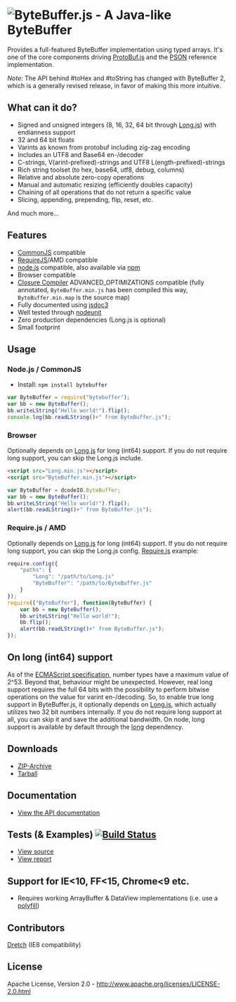 ![ByteBuffer.js - A Java-like ByteBuffer](https://raw.github.com/dcodeIO/ByteBuffer.js/master/ByteBuffer.png)
======================================
Provides a full-featured ByteBuffer implementation using typed arrays. It's one of the core components driving
[ProtoBuf.js](https://github.com/dcodeIO/ProtoBuf.js) and the [PSON](https://github.com/dcodeIO/PSON) reference
implementation.

*Note:* The API behind #toHex and #toString has changed with ByteBuffer 2, which is a generally revised release, in
favor of making this more intuitive.

What can it do?
---------------
* Signed and unsigned integers (8, 16, 32, 64 bit through [Long.js](https://github.com/dcodeIO/Long.js)) with endianness support
* 32 and 64 bit floats
* Varints as known from protobuf including zig-zag encoding
* Includes an UTF8 and Base64 en-/decoder
* C-strings, V(arint-prefixed)-strings and UTF8 L(ength-prefixed)-strings 
* Rich string toolset (to hex, base64, utf8, debug, columns)
* Relative and absolute zero-copy operations
* Manual and automatic resizing (efficiently doubles capacity)
* Chaining of all operations that do not return a specific value
* Slicing, appending, prepending, flip, reset, etc.

And much more...

Features
--------
* [CommonJS](http://www.commonjs.org/) compatible
* [RequireJS](http://requirejs.org/)/AMD compatible
* [node.js](http://nodejs.org) compatible, also available via [npm](https://npmjs.org/package/bytebuffer)
* Browser compatible
* [Closure Compiler](https://developers.google.com/closure/compiler/) ADVANCED_OPTIMIZATIONS compatible (fully annotated,
  `ByteBuffer.min.js` has been compiled this way, `ByteBuffer.min.map` is the source map)
* Fully documented using [jsdoc3](https://github.com/jsdoc3/jsdoc)
* Well tested through [nodeunit](https://github.com/caolan/nodeunit)
* Zero production dependencies (Long.js is optional)
* Small footprint

Usage
-----
### Node.js / CommonJS ###
* Install: `npm install bytebuffer`

```javascript
var ByteBuffer = require("bytebuffer");
var bb = new ByteBuffer();
bb.writeLString("Hello world!").flip();
console.log(bb.readLString()+" from ByteBuffer.js");
```

### Browser ###

Optionally depends on [Long.js](https://github.com/dcodeIO/Long.js) for long (int64) support. If you do not require long
support, you can skip the Long.js include.

```html
<script src="Long.min.js"></script>
<script src="ByteBuffer.min.js"></script>
```

```javascript
var ByteBuffer = dcodeIO.ByteBuffer;
var bb = new ByteBuffer();
bb.writeLString("Hello world!").flip();
alert(bb.readLString()+" from ByteBuffer.js");
```

### Require.js / AMD ###

Optionally depends on [Long.js](https://github.com/dcodeIO/Long.js) for long (int64) support. If you do not require long
support, you can skip the Long.js config. [Require.js](http://requirejs.org/) example:

```javascript
require.config({
    "paths": {
        "Long": "/path/to/Long.js"
        "ByteBuffer": "/path/to/ByteBuffer.js"
    }
});
require(["ByteBuffer"], function(ByteBuffer) {
    var bb = new ByteBuffer();
    bb.writeLString("Hello world!");
    bb.flip();
    alert(bb.readLString()+" from ByteBuffer.js");
});
```

On long (int64) support
-----------------------
As of the [ECMAScript specification](http://ecma262-5.com/ELS5_HTML.htm#Section_8.5), number types have a maximum value
of 2^53. Beyond that, behaviour might be unexpected. However, real long support requires the full 64 bits
with the possibility to perform bitwise operations on the value for varint en-/decoding. So, to enable true long support
in ByteBuffer.js, it optionally depends on [Long.js](https://github.com/dcodeIO/Long.js), which actually utilizes two
32 bit numbers internally. If you do not require long support at all, you can skip it and save the additional bandwidth.
On node, long support is available by default through the [long](https://npmjs.org/package/long) dependency.

Downloads
---------
* [ZIP-Archive](https://github.com/dcodeIO/ByteBuffer.js/archive/master.zip)
* [Tarball](https://github.com/dcodeIO/ByteBuffer.js/tarball/master)

Documentation
-------------
* [View the API documentation](http://htmlpreview.github.com/?http://github.com/dcodeIO/ByteBuffer.js/master/docs/ByteBuffer.html)

Tests (& Examples) [![Build Status](https://travis-ci.org/dcodeIO/ByteBuffer.js.png?branch=master)](https://travis-ci.org/dcodeIO/ByteBuffer.js)
------------------
* [View source](https://github.com/dcodeIO/ByteBuffer.js/blob/master/tests/suite.js)
* [View report](https://travis-ci.org/dcodeIO/ByteBuffer.js)

Support for IE<10, FF<15, Chrome<9 etc.
---------------------------------------
* Requires working ArrayBuffer & DataView implementations (i.e. use a [polyfill](https://github.com/inexorabletash/polyfill#typed-arrays-polyfill))

Contributors
------------
[Dretch](https://github.com/Dretch) (IE8 compatibility)

License
-------
Apache License, Version 2.0 - http://www.apache.org/licenses/LICENSE-2.0.html
